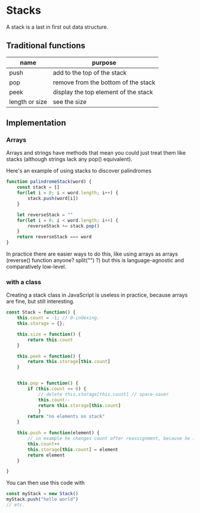 # Stacks

A stack is a last in first out data structure.

## Traditional functions

|name|purpose
|-|-|
|push|add to the top of the stack|
|pop|remove from the bottom of the stack|
|peek|display the top element of the stack|
|length or size|see the size|

## Implementation

### Arrays
Arrays and strings have methods that mean you could just treat them like stacks (although strings lack any pop() equivalent).

Here's an example of using stacks to discover palindromes

```javascript
function palindromeStack(word) {
    const stack = []
    for(let i = 0; i < word.length; i++) {
        stack.push(word[i])
    }

    let reverseStack = ""
    for(let i = 0; i < word.length; i++) {
        reverseStack += stack.pop()
    }
    return reverseStack === word
}
```

In practice there are easier ways to do this, like using arrays as arrays (reverse() function anyone? split("") ?) but this is language-agnostic and comparatively low-level. 

### with a class
Creating a stack class in JavaScript is useless in practice, because arrays are fine, but still interesting.

```javascript
const Stack = function() {
    this.count = -1; // 0-indexing.
    this.storage = {};

    this.size = function() {
        return this.count
    }

    this.peek = function() {
        return this.storage[this.count]
    }


    this.pop = function() {
        if (this.count >= 0) { 
            // delete this.storage[this.count] // space-saver
            this.count--
            return this.storage[this.count] 
            }
        return "no elements on stack"
    }

    this.push = function(element) {
        // in example he changes count after reassignment, because he initialises count to 0
        this.count++
        this.storage[this.count] = element
        return element
    }

}
```

You can then use this code with

```javascript
const myStack = new Stack()
myStack.push("hello world")
// etc.
```
